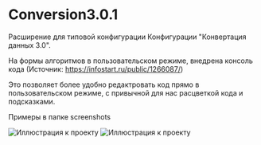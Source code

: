 # Conversion3.0.1

Расширение для типовой конфигурации Конфигурации "Конвертация данных 3.0".

На формы алгоритмов в пользовательском режиме, внедрена консоль кода (Источник: https://infostart.ru/public/1266087/)

Это позволяет более удобно редактровать код прямо в пользовательском режиме, с привычной для нас расцветкой кода и подсказками.

Примеры в папке screenshots


![Иллюстрация к проекту](https://github.com/ViktorErmakov/Conversion3.0.1/master/screenshots/image.png) 
![Иллюстрация к проекту](https://github.com/ViktorErmakov/Conversion3.0.1/screenshots/image.png)
